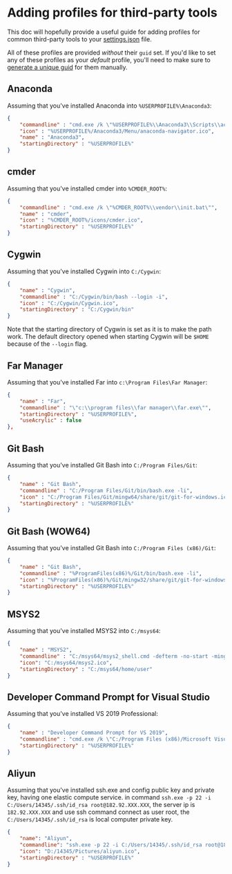 # Adding profiles for third-party tools

This doc will hopefully provide a useful guide for adding profiles for common
third-party tools to your
[settings.json](https://github.com/microsoft/terminal/blob/master/doc/user-docs/UsingJsonSettings.md)
file.

All of these profiles are provided _without_ their `guid` set. If you'd like to
set any of these profiles as your _default_ profile, you'll need to make sure to
[generate a unique guid](https://www.guidgenerator.com/) for them manually.

## Anaconda

Assuming that you've installed Anaconda into `%USERPROFILE%\Anaconda3`:

```json
{
    "commandline" : "cmd.exe /k \"%USERPROFILE%\\Anaconda3\\Scripts\\activate.bat %USERPROFILE%\\Anaconda3\"",
    "icon" : "%USERPROFILE%/Anaconda3/Menu/anaconda-navigator.ico",
    "name" : "Anaconda3",
    "startingDirectory" : "%USERPROFILE%"
}
```

## cmder

Assuming that you've installed cmder into `%CMDER_ROOT%`:

```json
{
    "commandline" : "cmd.exe /k \"%CMDER_ROOT%\\vendor\\init.bat\"",
    "name" : "cmder",
    "icon" : "%CMDER_ROOT%/icons/cmder.ico",
    "startingDirectory" : "%USERPROFILE%"
}
```

## Cygwin

Assuming that you've installed Cygwin into `C:/Cygwin`:

```json
{
    "name" : "Cygwin",
    "commandline" : "C:/Cygwin/bin/bash --login -i",
    "icon" : "C:/Cygwin/Cygwin.ico",
    "startingDirectory" : "C:/Cygwin/bin"
}
```

Note that the starting directory of Cygwin is set as it is to make the path
work. The default directory opened when starting Cygwin will be `$HOME` because
of the `--login` flag.

## Far Manager

Assuming that you've installed Far into `c:\Program Files\Far Manager`:

```json
{
    "name" : "Far",
    "commandline" : "\"c:\\program files\\far manager\\far.exe\"",
    "startingDirectory" : "%USERPROFILE%",
    "useAcrylic" : false
},
```

## Git Bash

Assuming that you've installed Git Bash into `C:/Program Files/Git`:

```json
{
    "name" : "Git Bash",
    "commandline" : "C:/Program Files/Git/bin/bash.exe -li",
    "icon" : "C:/Program Files/Git/mingw64/share/git/git-for-windows.ico",
    "startingDirectory" : "%USERPROFILE%"
}
````

## Git Bash (WOW64)

Assuming that you've installed Git Bash into `C:/Program Files (x86)/Git`:

```json
{
    "name" : "Git Bash",
    "commandline" : "%ProgramFiles(x86)%/Git/bin/bash.exe -li",
    "icon" : "%ProgramFiles(x86)%/Git/mingw32/share/git/git-for-windows.ico",
    "startingDirectory" : "%USERPROFILE%"
}
```

## MSYS2

Assuming that you've installed MSYS2 into `C:/msys64`:

```json
{
    "name" : "MSYS2",
    "commandline" : "C:/msys64/msys2_shell.cmd -defterm -no-start -mingw64",
    "icon": "C:/msys64/msys2.ico",
    "startingDirectory" : "C:/msys64/home/user"
}
````

## Developer Command Prompt for Visual Studio

Assuming that you've installed VS 2019 Professional:

```json
{
    "name" : "Developer Command Prompt for VS 2019",
    "commandline" : "cmd.exe /k \"C:/Program Files (x86)/Microsoft Visual Studio/2019/Professional/Common7/Tools/VsDevCmd.bat\"",
    "startingDirectory" : "%USERPROFILE%"
}
```

## Aliyun 

Assuming that you've installed ssh.exe and config public key and private key, having one elastic compute service.
in command `ssh.exe -p 22 -i C:/Users/14345/.ssh/id_rsa root@182.92.XXX.XXX`, the server ip is `182.92.XXX.XXX` and use ssh command connect as user root, the `C:/Users/14345/.ssh/id_rsa` is local computer private key.

```json
{
    "name": "Aliyun",
    "commandline": "ssh.exe -p 22 -i C:/Users/14345/.ssh/id_rsa root@182.92.XXX.XXX",
    "icon": "D:/14345/Pictures/aliyun.ico",
    "startingDirectory" : "%USERPROFILE%"
}
```

<!-- Adding a tool here? Make sure to add it in alphabetical order! -->
